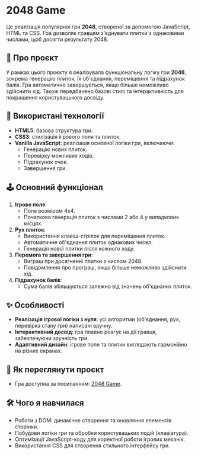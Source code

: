 # 2048 Game

Це реалізація популярної гри **2048**, створеної за допомогою JavaScript, HTML та CSS. Гра дозволяє гравцям з'єднувати плитки з однаковими числами, щоб досягти результату 2048.

## 📖 Про проєкт

У рамках цього проєкту я реалізувала функціональну логіку гри **2048**, зокрема генерацію плиток, їх об'єднання, переміщення та підрахунок балів. Гра автоматично завершується, якщо більше неможливо здійснити хід. Також передбачено базові стилі та інтерактивність для покращення користувацького досвіду.

## 🔧 Використані технології

- **HTML5**: базова структура гри.
- **CSS3**: стилізація ігрового поля та плиток.
- **Vanilla JavaScript**: реалізація основної логіки гри, включаючи:
  - Генерацію нових плиток.
  - Перевірку можливих ходів.
  - Підрахунок очок.
  - Завершення гри.

## 🕹 Основний функціонал

1. **Ігрове поле**:
   - Поле розміром 4x4.
   - Початкова генерація плиток з числами 2 або 4 у випадкових місцях.
2. **Рух плиток**:
   - Використання клавіш-стрілок для переміщення плиток.
   - Автоматичне об'єднання плиток однакових чисел.
   - Генерація нової плитки після кожного ходу.
3. **Перемога та завершення гри**:
   - Виграш при досягненні плитки з числом 2048.
   - Повідомлення про програш, якщо більше неможливо здійснити хід.
4. **Підрахунок балів**:
   - Сума балів збільшується залежно від значень об'єднаних плиток.

## ✨ Особливості

- **Реалізація ігрової логіки з нуля**: усі алгоритми (об'єднання, рух, перевірка стану гри) написані вручну.
- **Інтерактивний досвід**: гра плавно реагує на дії гравця, забезпечуючи зручність гри.
- **Адаптивний дизайн**: ігрове поле та плитки виглядають гармонійно на різних екранах.

## 🚀 Як переглянути проєкт

- Гра доступна за посиланням: [2048 Game](https://katerinazhlobinskaya.github.io/2048_game_script/).

## 🛠 Чого я навчилася

- Роботи з DOM: динамічне створення та оновлення елементів сторінки.
- Побудови логіки гри та обробки користувацьких подій (клавіатура).
- Оптимізації JavaScript-коду для коректної роботи ігрових механік.
- Використання CSS для створення стильного інтерфейсу гри.
